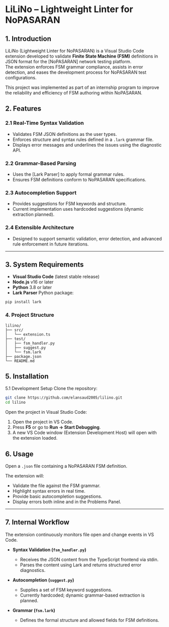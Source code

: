 # LiLiNo – Lightweight Linter for NoPASARAN

## 1. Introduction
LiLiNo (Lightweight Linter for NoPASARAN) is a Visual Studio Code extension developed to validate **Finite State Machine (FSM)** definitions in JSON format for the [NoPASARAN] network testing platform.  
The extension enforces FSM grammar compliance, assists in error detection, and eases the development process for NoPASARAN test configurations.

This project was implemented as part of an internship program to improve the reliability and efficiency of FSM authoring within NoPASARAN.


## 2. Features

### 2.1 Real-Time Syntax Validation
- Validates FSM JSON definitions as the user types.  
- Enforces structure and syntax rules defined in a `.lark` grammar file.  
- Displays error messages and underlines the issues using the diagnostic API.

### 2.2 Grammar-Based Parsing
- Uses the [Lark Parser] to apply formal grammar rules.  
- Ensures FSM definitions conform to NoPASARAN specifications.

### 2.3 Autocompletion Support
- Provides suggestions for FSM keywords and structure.  
- Current implementation uses hardcoded suggestions (dynamic extraction planned).

### 2.4 Extensible Architecture
- Designed to support semantic validation, error detection, and advanced rule enforcement in future iterations.

---

## 3. System Requirements
- **Visual Studio Code** (latest stable release)  
- **Node.js** v16 or later  
- **Python** 3.8 or later  
- **Lark Parser** Python package:
```bash
pip install lark

```
### 4. Project Structure
```
lilino/
├── src/
│   └── extension.ts
├── test/
│   ├── fsm_handler.py
│   ├── suggest.py
│   └── fsm.lark
├── package.json
└── README.md

```
## 5. Installation
5.1 Development Setup
Clone the repository:

```bash
git clone https://github.com/elansaud2005/lilino.git
cd lilino
```
Open the project in Visual Studio Code:

1. Open the project in VS Code.
2. Press **F5** or go to **Run → Start Debugging**.
3. A new VS Code window (Extension Development Host) will open with the extension loaded.
   
## 6. Usage
Open a `.json` file containing a NoPASARAN FSM definition.

The extension will:
- Validate the file against the FSM grammar.  
- Highlight syntax errors in real time.  
- Provide basic autocompletion suggestions.  
- Display errors both inline and in the Problems Panel.  

---

## 7. Internal Workflow
The extension continuously monitors file open and change events in VS Code.

- **Syntax Validation (`fsm_handler.py`)**  
  - Receives the JSON content from the TypeScript frontend via stdin.  
  - Parses the content using Lark and returns structured error diagnostics.  

- **Autocompletion (`suggest.py`)**  
  - Supplies a set of FSM keyword suggestions.  
  - Currently hardcoded; dynamic grammar-based extraction is planned.  

- **Grammar (`fsm.lark`)**  
  - Defines the formal structure and allowed fields for FSM definitions.  
